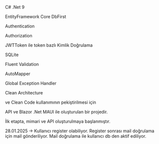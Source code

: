 C# .Net 9

EntityFramework Core DbFirst

Authentication

Authorization

JWTToken ile token bazlı Kimlik Doğrulama

SQLite 

Fluent Validation

AutoMapper

Global Exception Handler

Clean Architecture

ve Clean Code kullanımının pekiştirilmesi için

API ve Blazor .Net MAUI ile oluşturulan bir projedir.

İlk etapta, mimari ve API oluşturulmaya başlanmıştır.

28.01.2025 -> Kullanıcı register olabiliyor. Register sonrası mail doğrulama için mail gönderiliyor. Mail doğrulama ile kullanıcı db den aktif ediliyor.

